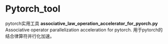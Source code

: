 # Pytorch_tool
pytorch实用工具 
**associative_law_operation_accelerator_for_pyorch.py** 
Associative operator parallelization acceleration for pytorch.
用于pytorch的结合律算符并行化加速。
